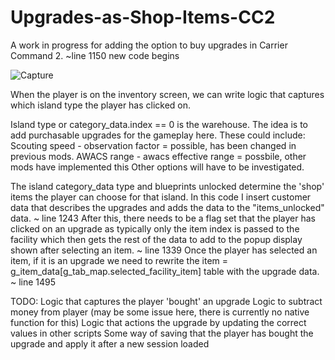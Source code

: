 # Upgrades-as-Shop-Items-CC2
A work in progress for adding the option to buy upgrades in Carrier Command 2. ~line 1150 new code begins

![Capture](https://github.com/user-attachments/assets/6b8453ee-cf0a-40e0-b40c-523cf35fcba6)

When the player is on the inventory screen, we can write logic that captures which island type the player has clicked on. 

Island type or category_data.index == 0 is the warehouse. The idea is to add purchasable upgrades for the gameplay here. 
These could include: 
Scouting speed - observation factor = possible, has been changed in previous mods.
AWACS range - awacs effective range = possbile, other mods have implemented this
Other options will have to be investigated. 

The island category_data type and blueprints unlocked determine the 'shop' items the player can choose for that island. 
In this code I insert customer data that describes the upgrades and adds the data to the "items_unlocked" data. ~ line 1243
After this, there needs to be a flag set that the player has clicked on an upgrade as typically only the item index is passed 
to the facility which then gets the rest of the data to add to the popup display shown after selecting an item. ~ line 1339
Once the player has selected an item, if it is an upgrade we need to rewrite the item = g_item_data[g_tab_map.selected_facility_item] 
table with the upgrade data. ~ line 1495

TODO: 
Logic that captures the player 'bought' an upgrade
Logic to subtract money from player (may be some issue here, there is currently no native function for this)
Logic that actions the upgrade by updating the correct values in other scripts
Some way of saving that the player has bought the upgrade and apply it after a new session loaded


